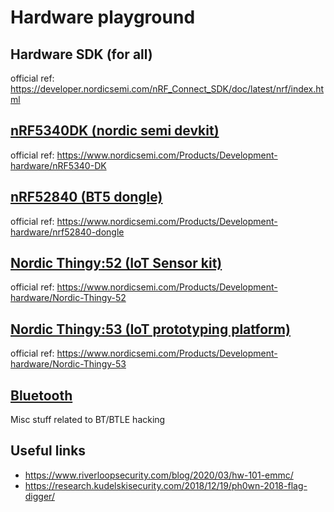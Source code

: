 # Hardware playground

## Hardware SDK (for all)
official ref: https://developer.nordicsemi.com/nRF_Connect_SDK/doc/latest/nrf/index.html

## [nRF5340DK (nordic semi devkit)](nRF5340DK/README.md)
official ref: https://www.nordicsemi.com/Products/Development-hardware/nRF5340-DK

## [nRF52840 (BT5 dongle)](nRF52840-dongle/README.md)
official ref: https://www.nordicsemi.com/Products/Development-hardware/nrf52840-dongle

## [Nordic Thingy:52 (IoT Sensor kit)](thingy52/README.md)
official ref: https://www.nordicsemi.com/Products/Development-hardware/Nordic-Thingy-52

## [Nordic Thingy:53 (IoT prototyping platform)](thingy53/README.md)
official ref: https://www.nordicsemi.com/Products/Development-hardware/Nordic-Thingy-53

## [Bluetooth](bluetooth/README.md)
Misc stuff related to BT/BTLE hacking

## Useful links
* https://www.riverloopsecurity.com/blog/2020/03/hw-101-emmc/
* https://research.kudelskisecurity.com/2018/12/19/ph0wn-2018-flag-digger/
